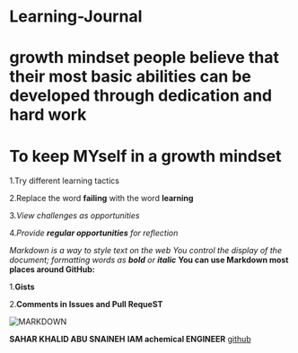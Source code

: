 # Learning-Journal
# growth mindset people believe that their most basic abilities can be developed through dedication and hard work
# To keep MYself in a growth mindset

1.Try different learning tactics

2.Replace the word **failing** with the word **learning**

3._View challenges as opportunities_

4._Provide **regular opportunities** for reflection_

*Markdown is a way to style text on the web*
_You control the display of the document; formatting words as **bold** or **italic**_
**You can use Markdown most places around GitHub:**

1.**Gists**

2.**Comments in Issues and Pull RequeST**

![MARKDOWN](https://www.techindiatoday.com/wp-content/uploads/2019/10/Best-Programming-Languages-For-Artificial-Intelligence-1024x682.jpg)

**SAHAR KHALID ABU SNAINEH**
**IAM achemical ENGINEER**
[github](https://github.com/saharkhaled89)
